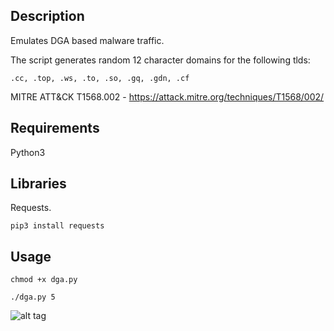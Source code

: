 
## Description
Emulates DGA based malware traffic.

The script generates random 12 character domains for the following tlds:

`.cc, .top, .ws, .to, .so, .gq, .gdn, .cf`

MITRE ATT&CK T1568.002 - https://attack.mitre.org/techniques/T1568/002/

## Requirements
Python3

## Libraries
Requests.

`pip3 install requests`


## Usage
`chmod +x dga.py`

`./dga.py 5`

![alt tag](https://github.com/akbarq/threat-emulation/blob/main/dga/img/dga.png)


